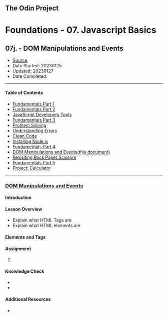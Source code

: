 ## The Odin Project

# Foundations - 07. Javascript Basics
## 07j. - DOM Manipulations and Events

  - [Source](https://www.theodinproject.com/paths/foundations/courses/foundations)
  - Date Started: 20230125
  - Updated: 20230127
  - Date Completed:
---

#### Table of Contents

  - [Fundamentals Part 1](07a_fundamentals_pt1.md)
  - [Fundamentals Part 2](07b_fundamentals_pt2.md)
  - [JavaScript Developers Tools](07c_javascript_developers_tools.md)
  - [Fundamentals Part 3](07d_fundamentals_pt3.md)
  - [Problem Solving](07e_problem_solving.md)
  - [Understanding Errors](07f_understanding_errors.md)
  - [Clean Code](07g_clean_code.md)
  - [Installing Node.js](07h_installing_nodejs.md)
  - [Fundamentals Part 4](07i_fundamentals_pt4.md)
  - [DOM Manipulations and Events(this document)](07j_dom_manipulation_and_events.md)
  - [Revisiting Rock Paper Scissors](07k_revisiting_rock_paper_scissors.md)
  - [Fundamentals Part 5](07l_fundamentals_pt5.md)
  - [Project: Calculator](#)
  


---
### [DOM Manipulations and Events](https://www.theodinproject.com/lessons/foundations-dom-manipulation-and-events)

#### Introduction
#### Lesson Overview

  - Explain what HTML Tags are
  - Explain what HTML elements are
  
#### Elements and Tags
#### Assignment

1. 

#### Knowledge Check

  - []()
  - []()
  
#### Additional Resources

  - []()
